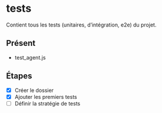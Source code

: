 # tests

Contient tous les tests (unitaires, d’intégration, e2e) du projet.

## Présent
- test_agent.js

## Étapes
- [x] Créer le dossier
- [x] Ajouter les premiers tests
- [ ] Définir la stratégie de tests
